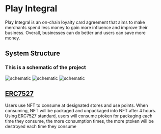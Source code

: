 # Play Integral
Play Integral is an on-chain loyalty card agreement that aims to make merchants spend less money to gain more influence and improve their business. Overall, businesses can do better and users can save more money.


## System Structure
### This is a schematic of the project
![schematic](https://github.com/DankFang/On-chain-integration-system/tree/main/img/whiteboard_exported_image.png)
![schematic](https://github.com/DankFang/On-chain-integration-system/tree/main/img/label1.jpg)
![schematic](https://github.com/DankFang/On-chain-integration-system/tree/main/img/label2.jpg)

## [ERC7527]
Users use NFT to consume at designated stores and use points. When consuming, NFT will be packaged and unpackaged into NFT after 4 hours. Using ERC7527 standard, users will consume ptoken for packaging each time they consume, the more consumption times, the more ptoken will be destroyed each time they consume

[ERC7527]: <https://github.com/DankFang/ERC7527-UseHardhat>
